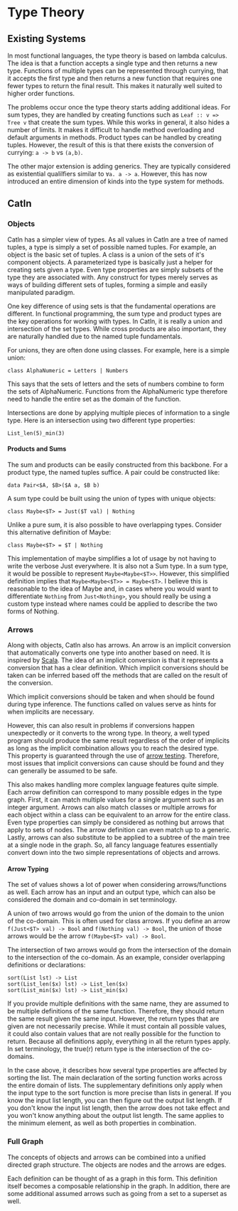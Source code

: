 # Type Theory

## Existing Systems

In most functional languages, the type theory is based on lambda calculus. The idea is that a function accepts a single type and then returns a new type. Functions of multiple types can be represented through currying, that it accepts the first type and then returns a new function that requires one fewer types to return the final result. This makes it naturally well suited to higher order functions.

The problems occur once the type theory starts adding additional ideas. For sum types, they are handled by creating functions such as `Leaf :: v => Tree v` that create the sum types. While this works in general, it also hides a number of limits. It makes it difficult to handle method overloading and default arguments in methods. Product types can be handled by creating tuples. However, the result of this is that there exists the conversion of currying: `a -> b` vs `(a,b)`.

The other major extension is adding generics. They are typically considered as existential qualilfiers similar to `∀a. a -> a`. However, this has now introduced an entire dimension of kinds into the type system for methods.

## Catln

### Objects

Catln has a simpler view of types. As all values in Catln are a tree of named tuples, a type is simply a set of possible named tuples. For example, an object is the basic set of tuples. A class is a union of the sets of it's component objects. A parameterized type is basically just a helper for creating sets given a type. Even type properties are simply subsets of the type they are associated with. Any construct for types merely serves as ways of building different sets of tuples, forming a simple and easily manipulated paradigm.

One key difference of using sets is that the fundamental operations are different. In functional programming, the sum type and product types are the key operations for working with types. In Catln, it is really a union and intersection of the set types. While cross products are also important, they are naturally handled due to the named tuple fundamentals.

For unions, they are often done using classes. For example, here is a simple union:
```
class AlphaNumeric = Letters | Numbers
```

This says that the sets of letters and the sets of numbers combine to form the sets of AlphaNumeric. Functions from the AlphaNumeric type therefore need to handle the entire set as the domain of the function.

Intersections are done by applying multiple pieces of information to a single type. Here is an intersection using two different type properties:

```
List_len(5)_min(3)
```

#### Products and Sums

The sum and products can be easily constructed from this backbone. For a product type, the named tuples suffice. A pair could be constructed like:
```
data Pair<$A, $B>($A a, $B b)
```

A sum type could be built using the union of types with unique objects:
```
class Maybe<$T> = Just($T val) | Nothing
```

Unlike a pure sum, it is also possible to have overlapping types. Consider this alternative definition of Maybe:
```
class Maybe<$T> = $T | Nothing
```

This implementation of maybe simplifies a lot of usage by not having to write the verbose Just everywhere. It is also not a Sum type. In a sum type, it would be possible to represent `Maybe<Maybe<$T>>`. However, this simplified definition implies that `Maybe<Maybe<$T>> = Maybe<$T>`. I believe this is reasonable to the idea of Maybe and, in cases where you would want to differentiate `Nothing` from `Just<Nothing>`, you should really be using a custom type instead where names could be applied to describe the two forms of Nothing.

### Arrows

Along with objects, Catln also has arrows. An arrow is an implicit conversion that automatically converts one type into another based on need. It is inspired by [Scala](https://docs.scala-lang.org/tour/implicit-conversions.html). The idea of an implicit conversion is that it represents a conversion that has a clear definition. Which implicit conversions should be taken can be inferred based off the methods that are called on the result of the conversion.

Which implicit conversions should be taken and when should be found during type inference. The functions called on values serve as hints for when implicits are necessary.

However, this can also result in problems if conversions happen unexpectedly or it converts to the wrong type. In theory, a well typed program should produce the same result regardless of the order of implicits as long as the implicit combination allows you to reach the desired type. This property is guaranteed through the use of [arrow testing](arrowTesting.md). Therefore, most issues that implicit conversions can cause should be found and they can generally be assumed to be safe.

This also makes handling more complex language features quite simple. Each arrow definition can correspond to many possible edges in the type graph. First, it can match multiple values for a single argument such as an integer argument. Arrows can also match classes or multiple arrows for each object within a class can be equivalent to an arrow for the entire class. Even type properties can simply be considered as nothing but arrows that apply to sets of nodes. The arrow definition can even match up to a generic. Lastly, arrows can also substitute to be applied to a subtree of the main tree at a single node in the graph. So, all fancy language features essentially convert down into the two simple representations of objects and arrows.

#### Arrow Typing

The set of values shows a lot of power when considering arrows/functions as well. Each arrow has an input and an output type, which can also be considered the domain and co-domain in set terminology.

A union of two arrows would go from the union of the domain to the union of the co-domain. This is often used for class arrows. If you define an arrow `f(Just<$T> val) -> Bool` and `f(Nothing val) -> Bool`, the union of those arrows would be the arrow `f(Maybe<$T> val) -> Bool`.

The intersection of two arrows would go from the intersection of the domain to the intersection of the co-domain. As an example, consider overlapping definitions or declarations:
```
sort(List lst) -> List
sort(List_len($x) lst) -> List_len($x)
sort(List_min($x) lst) -> List_min($x)
```

If you provide multiple definitions with the same name, they are assumed to be multiple definitions of the same function. Therefore, they should return the same result given the same input. However, the return types that are given are not necessarily precise. While it must contain all possible values, it could also contain values that are not really possible for the function to return. Because all definitions apply, everything in all the return types apply. In set terminology, the true(r) return type is the intersection of the co-domains.

In the case above, it describes how several type properties are affected by sorting the list. The main declaration of the sorting function works across the entire domain of lists. The supplementary definitions only apply when the input type to the sort function is more precise than lists in general. If you know the input list length, you can then figure out the output list length. If you don't know the input list length, then the arrow does not take effect and you won't know anything about the output list length. The same applies to the minimum element, as well as both properties in combination.

### Full Graph

The concepts of objects and arrows can be combined into a unified directed graph structure. The objects are nodes and the arrows are edges.

Each definition can be thought of as a graph in this form. This definition itself becomes a composable relationship in the graph. In addition, there are some additional assumed arrows such as going from a set to a superset as well.
